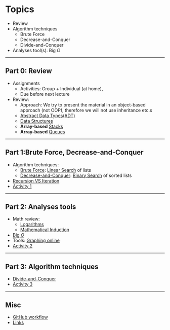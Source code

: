 # Topics

- Review
- Algorithm techniques
  - Brute Force
  - Decrease-and-Conquer
  - Divide-and-Conquer
- Analyses tool(s): Big $O$

---

## Part 0: Review

- Assignments
  - Activities: Group + Individual (at home),
  - Due before next lecture
- Review:
  - Approach: We try to present the material in an object-based approach (not OOP), therefore we will not use inheritance etc.s
  - [Abstract Data Types(ADT)](https://en.wikipedia.org/wiki/Abstract_data_type)
  - [Data Structures](https://en.wikipedia.org/wiki/Data_structure)
  - **Array-based** [Stacks](https://www.softwaretestinghelp.com/stack-in-cpp/)
  - **Array-based** [Queues](https://www.softwaretestinghelp.com/queue-in-cpp/)

---

## Part 1:Brute Force, Decrease-and-Conquer

- Algorithm techniques:
  - [Brute Force](https://www.geeksforgeeks.org/brute-force-approach-and-its-pros-and-cons/): [Linear Search](https://www.softwaretestinghelp.com/searching-algorithms-in-cpp/) of lists
  - [Decrease-and-Conquer](https://www.geeksforgeeks.org/decrease-and-conquer/): [Binary Search](https://www.softwaretestinghelp.com/searching-algorithms-in-cpp/) of sorted lists
- [Recursion VS Iteration](https://www.geeksforgeeks.org/introduction-to-recursion-data-structure-and-algorithm-tutorials/)
- [Activity 1](./activity1/README.md)

---

## Part 2: Analyses tools

- Math review:
  - [Logarithms](https://www.mathsisfun.com/algebra/logarithms.html)
  - [Mathematical Induction](https://www.mathsisfun.com/algebra/mathematical-induction.html)
- [Big $O$](https://justin.abrah.ms/computer-science/big-o-notation-explained.html)
- Tools: [Graphing online](https://www.mathway.com/graph)
- [Activity 2](./activity2/README.md)

---

## Part 3: Algorithm techniques

- [Divide-and-Conquer](https://en.wikipedia.org/wiki/Divide-and-conquer_algorithm)
- [Activity 3](./activity3/README.md)

---

## Misc

- [GitHub workflow](./github.md)
- [Links](./links.md)
